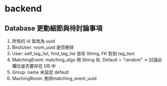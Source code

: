 # backend

## Database 更動細節與待討論事項
1. 所有的 id 皆改為 uuid
2. BindUser: room_uuid 是否刪除
3. User: self_tag_list, find_tag_list 皆存 String, FK 對到 tag_text
4. MatchingEvent: matching_algo 用 String 存, Default = “random” -> 討論此欄位是否要存在 DB 中
5. Group: name 未設定 default
6. MachingRoom: 刪除matching_event_uuid
